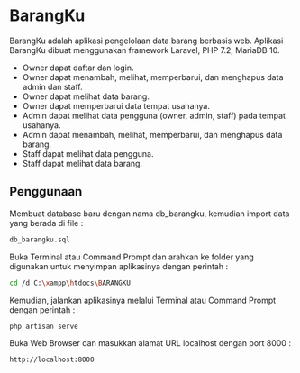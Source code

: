 # BarangKu

BarangKu adalah aplikasi pengelolaan data barang berbasis web. Aplikasi BarangKu dibuat menggunakan framework Laravel, PHP 7.2, MariaDB 10.

- Owner dapat daftar dan login.
- Owner dapat menambah, melihat, memperbarui, dan menghapus data admin dan staff.
- Owner dapat melihat data barang.
- Owner dapat memperbarui data tempat usahanya.
- Admin dapat melihat data pengguna (owner, admin, staff) pada tempat usahanya.
- Admin dapat menambah, melihat, memperbarui, dan menghapus data barang.
- Staff dapat melihat data pengguna.
- Staff dapat melihat data barang.

## Penggunaan

Membuat database baru dengan nama db_barangku, kemudian import data yang berada di file :

```bash
db_barangku.sql
```
Buka Terminal atau Command Prompt dan arahkan ke folder yang digunakan untuk menyimpan aplikasinya dengan perintah :
```bash
cd /d C:\xampp\htdocs\BARANGKU
```
Kemudian, jalankan aplikasinya melalui Terminal atau Command Prompt dengan perintah :
```bash
php artisan serve
```
Buka Web Browser dan masukkan alamat URL localhost dengan port 8000 :
```bash
http://localhost:8000
```
